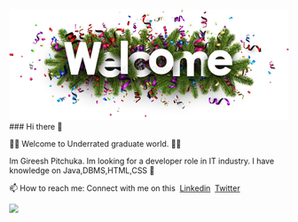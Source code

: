<div align="center">
  <img src="welcome.jpg" width="100%" height="200"/>
</div>
### Hi there 👋
<p> 🙋‍♂️ Welcome to Underrated graduate world. 👨‍🎓</p>
<p>Im Gireesh Pitchuka. Im looking for a developer role in IT industry. I have knowledge on Java,DBMS,HTML,CSS 💪</p>
<p>📫 How to reach me: Connect with me on this&nbsp;&nbsp;<a href="https://linkedin.com/in/gireesh-pitchuka">Linkedin</a>&nbsp;&nbsp;<a href="http://twitter.com/dummyyyyyyyyyyyyyyyyyyywhy">Twitter</a></p>

![](https://komarev.com/ghpvc/?username=He-26&color=green)
<!--
**He-26/He-26** is a ✨ _special_ ✨ repository because its `README.md` (this file) appears on your GitHub profile.

Here are some ideas to get you started:

- 🔭 I’m currently working on ...
- 🌱 I’m currently learning ...
- 👯 I’m looking to collaborate on ...
- 🤔 I’m looking for help with ...
- 💬 Ask me about ...
- 📫 How to reach me: ...
- 😄 Pronouns: ...
- ⚡ Fun fact: ...
-->

